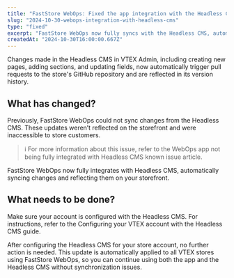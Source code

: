 ```yaml
---
title: "FastStore WebOps: Fixed the app integration with the Headless CMS"
slug: "2024-10-30-webops-integration-with-headless-cms"
type: "fixed"
excerpt: "FastStore WebOps now fully syncs with the Headless CMS, automatically deploying updates to your store."
createdAt: "2024-10-30T16:00:00.667Z"
---
```


Changes made in the Headless CMS in VTEX Admin, including creating new pages, adding sections, and updating fields, now automatically trigger pull requests to the store's GitHub repository and are reflected in its version history.

## What has changed?

Previously, FastStore WebOps could not sync changes from the Headless CMS. These updates weren’t reflected on the storefront and were inaccessible to store customers.

> ℹ️ For more information about this issue, refer to the  WebOps app not being fully integrated with Headless CMS known issue article.

FastStore WebOps now fully integrates with Headless CMS, automatically syncing changes and reflecting them on your storefront.

## What needs to be done?

Make sure your account is configured with the Headless CMS. For instructions, refer to the Configuring your VTEX account with the Headless CMS guide.

After configuring the Headless CMS for your store account, no further action is needed. This update is automatically applied to all VTEX stores using FastStore WebOps, so you can continue using both the app and the Headless CMS without synchronization issues.
